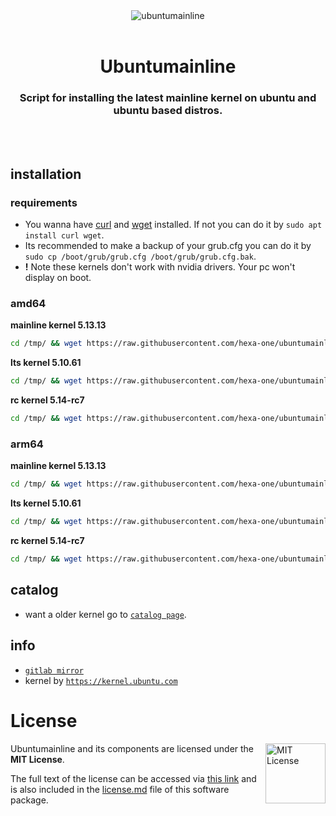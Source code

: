 <div align="center">
  <a align="center">
    <center align="center">
      <img src="assets/Mainline-pink.svg" alt="ubuntumainline" align="center">
    </center>
  </a>
  <br>
  <h1 align="center"><center>Ubuntumainline</center></h1>
  <h3 align="center"><center>Script for installing the latest mainline kernel on ubuntu and ubuntu based distros.</center></h3>
  <br>
  <br>
</div>

## installation

### requirements

- You wanna have [curl](https://curl.haxx.se/) and [wget](https://www.gnu.org/software/wget/) installed. If not you can do it by `sudo apt install curl wget`.
- Its recommended to make a backup of your grub.cfg you can do it by `sudo cp /boot/grub/grub.cfg /boot/grub/grub.cfg.bak`.
- **!** Note these kernels don't work with nvidia drivers. Your pc won't display on boot.

### amd64

**mainline kernel 5.13.13**

```bash
cd /tmp/ && wget https://raw.githubusercontent.com/hexa-one/ubuntumainline/main/catalog/5.13.13/install.sh && chmod +x install.sh && sudo ./install.sh -amd
```
**lts kernel 5.10.61**

```bash
cd /tmp/ && wget https://raw.githubusercontent.com/hexa-one/ubuntumainline/main/catalog/5.10.61/install.sh && chmod +x install.sh && sudo ./install.sh -amd
```

**rc kernel 5.14-rc7**
```bash
cd /tmp/ && wget https://raw.githubusercontent.com/hexa-one/ubuntumainline/main/catalog/5.14-rc7/install.sh && chmod +x install.sh && sudo ./install.sh -amd
```

### arm64

**mainline kernel 5.13.13**
```bash
cd /tmp/ && wget https://raw.githubusercontent.com/hexa-one/ubuntumainline/main/catalog/5.13.13/install.sh && chmod +x install.sh && sudo ./install.sh -arm
```

**lts kernel 5.10.61**
```bash
cd /tmp/ && wget https://raw.githubusercontent.com/hexa-one/ubuntumainline/main/catalog/5.10.61/install.sh && chmod +x install.sh && sudo ./install.sh -arm
```

**rc kernel 5.14-rc7**
```bash
cd /tmp/ && wget https://raw.githubusercontent.com/hexa-one/ubuntumainline/main/catalog/5.14-rc7/install.sh && chmod +x install.sh && sudo ./install.sh -arm
```

## catalog

- want a older kernel go to [`catalog page`](../catalog/README.md).

## info

- [`gitlab mirror`](https://gitlab.com/hexa-one/ubuntumainline)
- kernel by [`https://kernel.ubuntu.com`](https://kernel.ubuntu.com/)

# License

<a href="https://opensource.org/licenses/MIT">
  <img align="right" height="96" alt="MIT License" src="https://user-images.githubusercontent.com/58103738/119219770-af322980-bad6-11eb-9fa4-4273ca3993b5.png" />
</a>

Ubuntumainline and its components are licensed under the **MIT License**.

The full text of the license can be accessed via [this link](https://opensource.org/licenses/MIT) and is also included in the [license.md](license.md) file of this software package.
